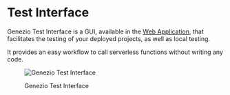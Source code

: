 # Test Interface

Genezio Test Interface is a GUI, available in the [Web Application](https://app.genez.io), that facilitates the testing of your deployed projects, as well as local testing.

It provides an easy workflow to call serverless functions without writing any code.

<figure><img src="/img/image (28).png" alt="Genezio Test Interface"><figcaption><p>Genezio Test Interface</p></figcaption></figure>
